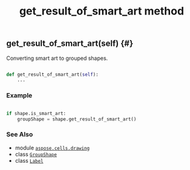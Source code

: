 ﻿---
title: get_result_of_smart_art method
second_title: Aspose.Cells for Python via .NET API References
description: 
type: docs
weight: 140
url: /aspose.cells.drawing/label/get_result_of_smart_art/
is_root: false
---

## get_result_of_smart_art(self) {#}

Converting smart art to grouped shapes.



```python

def get_result_of_smart_art(self):
    ...
```



### Example 


```python

if shape.is_smart_art:
    groupShape = shape.get_result_of_smart_art()

```



### See Also
* module [`aspose.cells.drawing`](../../)
* class [`GroupShape`](/cells/python-net/aspose.cells.drawing/groupshape)
* class [`Label`](/cells/python-net/aspose.cells.drawing/label)
